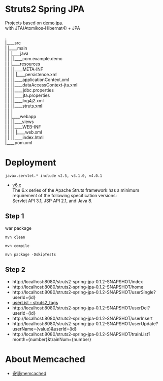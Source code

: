 Struts2 Spring JPA
===============

Projects based on [demo jpa](https://github.com/xiaobin80/demo-jpa-spring-boot2-mysql).    
  with JTA(Atomikos-Hibernat4) + JPA

.        
|____src        
| |____main        
| | |____java        
| | | |____com.example.demo    
| | |____resources    
| | | |____META-INF    
| | | | |____persistence.xml    
| | | |____applicationContext.xml    
| | | |____dataAccessContext-jta.xml    
| | | |____jdbc.properties    
| | | |____jta.properties    
| | | |____log4j2.xml    
| | | |____struts.xml    
| | |        
| | |____webapp        
| | | |____views       
| | | |____WEB-INF        
| | | | |____web.xml        
| | | |____index.html        
|____pom.xml


# Deployment
```
javax.servlet.* include v2.5, v3.1.0, v4.0.1
```
- [v6.x](https://struts.apache.org/announce-2022.html)    
The 6.x series of the Apache Struts framework has a minimum requirement of the following specification versions:    
Servlet API 3.1, JSP API 2.1, and Java 8.


## Step 1
war package
```
mvn clean
```

```
mvn compile
```

```
mvn package -DskipTests
```


## Step 2
- http://localhost:8080/struts2-spring-jpa-0.1.2-SNAPSHOT/index
- http://localhost:8080/struts2-spring-jpa-0.1.2-SNAPSHOT/home
- http://localhost:8080/struts2-spring-jpa-0.1.2-SNAPSHOT/userSingle?userId={id}
- [userList - struts2_tags](http://localhost:8080/struts2-spring-jpa-0.1.2-SNAPSHOT/userList)
- http://localhost:8080/struts2-spring-jpa-0.1.2-SNAPSHOT/userDel?userId={id}
- http://localhost:8080/struts2-spring-jpa-0.1.2-SNAPSHOT/userInsert
- http://localhost:8080/struts2-spring-jpa-0.1.2-SNAPSHOT/userUpdate?userName={value}&userId={id}
- http://localhost:8080/struts2-spring-jpa-0.1.2-SNAPSHOT/trainList?month={number}&trainNum={number}


# About Memcached
- [安装memcached](https://tdtc-hrb.github.io/csdn/post/ops_memcached_ubuntu/)
